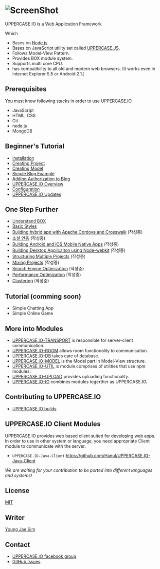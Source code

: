 # ![ScreenShot](https://raw.githubusercontent.com/Hanul/UPPERCASE.IO/master/LOGO.png)
UPPERCASE.IO is a Web Application Framework

Which 
* Bases on [Node.js](http://nodejs.org).
* Bases on JavaScript utility set called [UPPERCASE.JS](UPPERCASE.JS.md).
* Follows Model-View Pattern.
* Provides BOX module system.
* Supports multi core CPU.
* has compatibility to all old and modern web browsers. (It works even in Internet Explorer 5.5 or Android 2.1.)

## Prerequisites
You must know following stacks in order to use UPPERCASE.IO.
* JavaScript
* HTML, CSS
* Git
* node.js
* MongoDB

## Beginner's Tutorial
* [Installation](INSTALL.md)
* [Creating Project](CREATE_PROJECT.md)
* [Creating Model](CREATE_MODEL.md)
* [Simple Blog Example](MAKE_BLOG.md)
* [Adding Authorization to Blog](ADD_AUTH_TO_BLOG.md)
* [UPPERCASE.IO Overview](OVERVIEW.md)
* [Configuration](CONFIG.md)
* [UPPERCASE.IO Updates](UPDATE.md)

## One Step Further
* [Understand BOX](BOX.md)
* [Basic Styles](BASE_STYLE.md)
* [Building hybrid app with Apache Cordova and Crosswalk](CORDOVA.md) (작성중)
* [소셜 연동](SOCIAL.md) (작성중)
* [Building Android and iOS Mobile Native Apps](MOBILE_NATIVE.md) (작성중)
* [Building Desktop Applicaiton using Node-webkit](NODE_WEBKIT.md) (작성중)
* [Structuring Multiple Projects](MULTI_PROJECT.md) (작성중)
* [Mixing Projects](MIX_PROJECT.md) (작성중)
* [Search Engine Optimization](SEO.md) (작성중)
* [Performance Optimization](SPEED_UP.md) (작성중)
* [Clustering](CLUSTERING.md) (작성중)

## Tutorial (comming soon)
* Simple Chatting App
* Simple Online Game 

## More into Modules
* [UPPERCASE.IO-TRANSPORT](UPPERCASE.IO-TRANSPORT.md) is responsible for server-client communication.
* [UPPERCASE.IO-ROOM](UPPERCASE.IO-ROOM.md) allows room functionality to communication.
* [UPPERCASE.IO-DB](UPPERCASE.IO-DB.md) takes care of database.
* [UPPERCASE.IO-MODEL](UPPERCASE.IO-MODEL.md) is the Model part in Model-View structure.
* [UPPERCASE.IO-UTIL](UPPERCASE.IO-UTIL.md) is module comprises of utilities that use npm modules.
* [UPPERCASE.IO-UPLOAD](UPPERCASE.IO-UPLOAD.md) provides uploading functionality.
* [UPPERCASE.IO-IO](UPPERCASE.IO-IO.md) combines modules togerther as UPPERCASE.IO.

## Contributing to UPPERCASE.IO
* [UPPERCASE.IO builds](BUILD.md)

## UPPERCASE.IO Client Modules
UPPERCASE.IO provides web based client suited for developing web apps. In order to use in other system or language, you need appropriate Client module to communicate with the server.

* `UPPERCASE.IO-Java-Client` https://github.com/Hanul/UPPERCASE.IO-Java-Client

*We are waiting for your contribution to be ported into different languages and systems!*

## License
[MIT](../../LICENSE)

## Writer
[Young Jae Sim](https://github.com/Hanul)

## Contact
* [UPPERCASE.IO facebook group](https://www.facebook.com/groups/uppercase/)
* [GitHub Issues](https://github.com//UPPERCASE.IO/issues)
